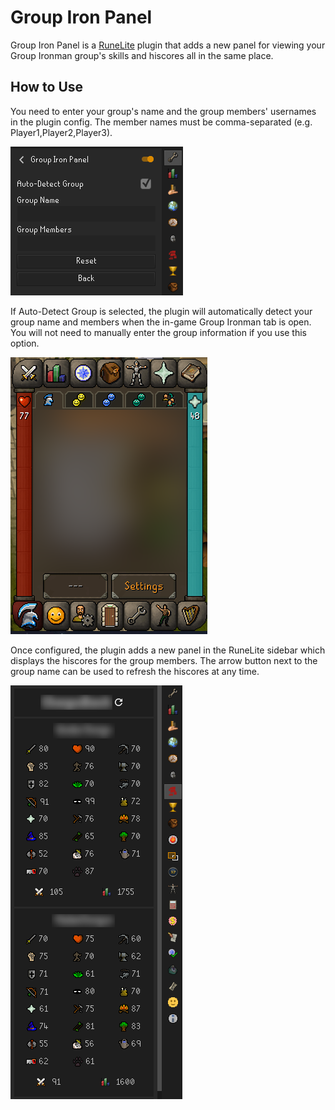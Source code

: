 # Group Iron Panel

Group Iron Panel is a [RuneLite](https://runelite.net/) plugin that adds a new panel for viewing your Group Ironman group's skills and hiscores all in the same place.

## How to Use

You need to enter your group's name and the group members' usernames in the plugin config. The member names must be comma-separated (e.g. Player1,Player2,Player3).

![Config](screenshots/config.png)

If Auto-Detect Group is selected, the plugin will automatically detect your group name and members when the in-game Group Ironman tab is open. You will not need to manually enter the group information if you use this option.

![In-Game Group Tab](screenshots/in-game-group-tab.png)

Once configured, the plugin adds a new panel in the RuneLite sidebar which displays the hiscores for the group members. The arrow button next to the group name can be used to refresh the hiscores at any time.

![Panel](screenshots/panel.png)
